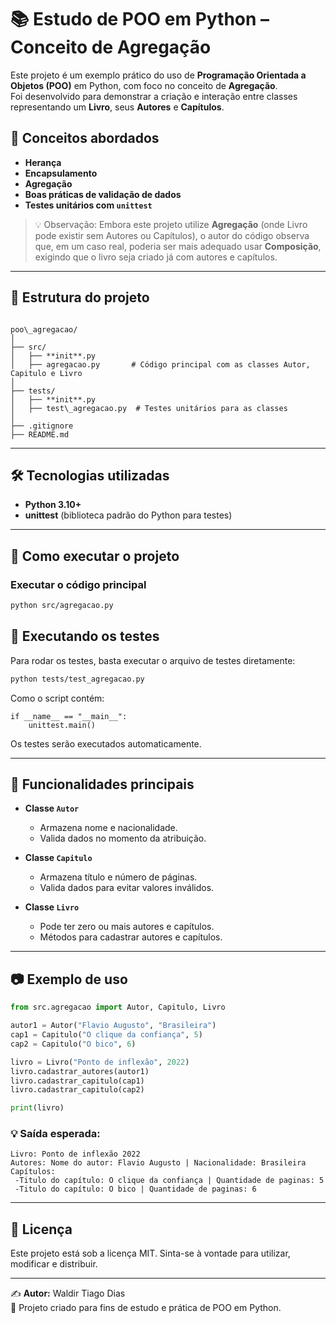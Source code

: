 
# 📚 Estudo de POO em Python – Conceito de Agregação

Este projeto é um exemplo prático do uso de **Programação Orientada a Objetos (POO)** em Python, com foco no conceito de **Agregação**.  
Foi desenvolvido para demonstrar a criação e interação entre classes representando um **Livro**, seus **Autores** e **Capítulos**.

## 🚀 Conceitos abordados
- **Herança**
- **Encapsulamento**
- **Agregação**
- **Boas práticas de validação de dados**
- **Testes unitários com `unittest`**

> 💡 Observação: Embora este projeto utilize **Agregação** (onde Livro pode existir sem Autores ou Capítulos), o autor do código observa que, em um caso real, poderia ser mais adequado usar **Composição**, exigindo que o livro seja criado já com autores e capítulos.

---

## 📂 Estrutura do projeto
```

poo\_agregacao/
│
├── src/
│   ├── **init**.py
│   ├── agregacao.py       # Código principal com as classes Autor, Capitulo e Livro
│
├── tests/
│   ├── **init**.py
│   ├── test\_agregacao.py  # Testes unitários para as classes
│
├── .gitignore
├── README.md

````

---

## 🛠️ Tecnologias utilizadas
- **Python 3.10+**
- **unittest** (biblioteca padrão do Python para testes)

---

## 📜 Como executar o projeto

### Executar o código principal

```bash
python src/agregacao.py
```



## 🧪 Executando os testes

Para rodar os testes, basta executar o arquivo de testes diretamente:

```bash
python tests/test_agregacao.py
```

Como o script contém:

```
if __name__ == "__main__":
    unittest.main()
```

Os testes serão executados automaticamente.

---

## 📌 Funcionalidades principais

* **Classe `Autor`**

  * Armazena nome e nacionalidade.
  * Valida dados no momento da atribuição.

* **Classe `Capitulo`**

  * Armazena título e número de páginas.
  * Valida dados para evitar valores inválidos.

* **Classe `Livro`**

  * Pode ter zero ou mais autores e capítulos.
  * Métodos para cadastrar autores e capítulos.

---

## 📷 Exemplo de uso

```python
from src.agregacao import Autor, Capitulo, Livro

autor1 = Autor("Flavio Augusto", "Brasileira")
cap1 = Capitulo("O clique da confiança", 5)
cap2 = Capitulo("O bico", 6)

livro = Livro("Ponto de inflexão", 2022)
livro.cadastrar_autores(autor1)
livro.cadastrar_capitulo(cap1)
livro.cadastrar_capitulo(cap2)

print(livro)
```

### 💡 Saída esperada:

```
Livro: Ponto de inflexão 2022 
Autores: Nome do autor: Flavio Augusto | Nacionalidade: Brasileira 
Capítulos: 
 -Titulo do capítulo: O clique da confiança | Quantidade de paginas: 5
 -Titulo do capítulo: O bico | Quantidade de paginas: 6
```

---

## 📄 Licença

Este projeto está sob a licença MIT.
Sinta-se à vontade para utilizar, modificar e distribuir.

---

✍️ **Autor:** Waldir Tiago Dias\
💬 Projeto criado para fins de estudo e prática de POO em Python.

